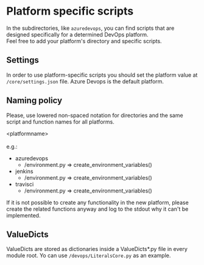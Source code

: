 # Platform specific scripts
In the subdirectories, like `azuredevops`, you can find scripts that are designed specifically for a determined DevOps platform.<br>
Feel free to add your platform's directory and specific scripts.

## Settings
In order to use platform-specific scripts you should set the platform value at `/core/settings.json` file. Azure Devops is the default platform.

## Naming policy
Please, use lowered non-spaced notation for directories and the same script and function names for all platforms.

\<platformname\><br>  
e.g.:
* azuredevops
    * /environment.py => create_environment_variables()
* jenkins
    * /environment.py => create_environment_variables()
* travisci
    * /environment.py => create_environment_variables()

If it is not possible to create any functionality in the new platform, please create the related functions anyway and log to the stdout why it can't be implemented.

## ValueDicts

ValueDicts are stored as dictionaries inside a ValueDicts*.py file in every module root. Yo can use `/devops/LiteralsCore.py` as an example.
